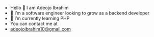 - Hello 👋 I am Adeojo Ibrahim
- 👀 I’m a software engineer looking to grow as a backend developer 
- 🌱 I’m currently learning PHP
- You can contact me at
- adeojoibrahim10@gmail.com

<!---
Adeleke88/Adeleke88 is a ✨ special ✨ repository because its `README.md` (this file) appears on your GitHub profile.
You can click the Preview link to take a look at your changes.
--->
